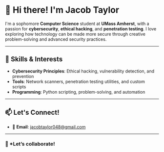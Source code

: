 # 👋 Hi there! I'm Jacob Taylor

I'm a sophomore **Computer Science** student at **UMass Amherst**, with a passion for **cybersecurity**, **ethical hacking**, and **penetration testing**. I love exploring how technology can be made more secure through creative problem-solving and advanced security practices.

---

## 🎯 Skills & Interests

- **Cybersecurity Principles**: Ethical hacking, vulnerability detection, and prevention
- **Tools**: Network scanners, penetration testing utilities, and custom scripts
- **Programming**: Python scripting, problem-solving, and automation

---

## 📫 Let's Connect!

- 📧 **Email**: [jacobtaylor048@gmail.com](mailto:jacobtaylor048@gmail.com)

---

### 🚀 *Let’s collaborate!
